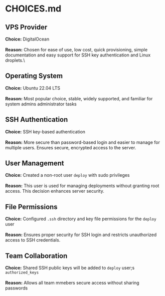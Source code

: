 # CHOICES.md

## VPS Provider
**Choice:** DigitalOcean \
\
**Reason:** Chosen for ease of use, low cost, quick provisioning, simple documentation and easy support for SSH key authentication and Linux droplets.\

## Operating System
**Choice:** Ubuntu 22.04 LTS \
\
**Reason:** Most popular choice, stable, widely supported, and familiar for system admins administrator tasks

## SSH Authentication
**Choice:** SSH key-based authentication \
\
**Reason:** More secure than password-based login and easier to manage for multiple users. Ensures secure, encrypted access to the server.

## User Management
**Choice:** Created a non-root user `deploy` with sudo privileges \
\
**Reason:** This user is used for managing deployments without granting root access. This decision enhances server security.

## File Permissions
**Choice:** Configured `.ssh` directory and key file permissions for the `deploy` user  \
\
**Reason:** Ensures proper security for SSH login and restricts unauthorized access to SSH credentials.

## Team Collaboration
**Choice:** Shared SSH public keys will be added to `deploy` user;s `authorized_keys` \
\
**Reason:** Allows all team mmebers secure access without sharing passwords
